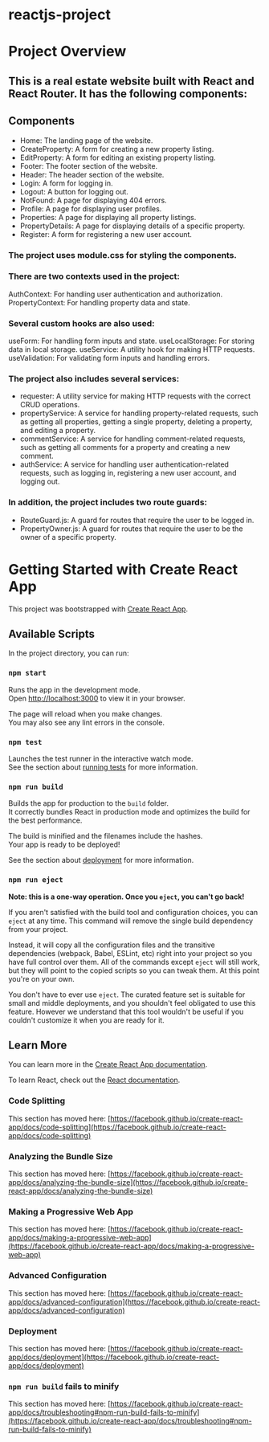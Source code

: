 # reactjs-project

# Project Overview
## This is a real estate website built with React and React Router. It has the following components:

## Components
- Home: The landing page of the website.
- CreateProperty: A form for creating a new property listing.
- EditProperty: A form for editing an existing property listing.
- Footer: The footer section of the website.
- Header: The header section of the website.
- Login: A form for logging in.
- Logout: A button for logging out.
- NotFound: A page for displaying 404 errors.
- Profile: A page for displaying user profiles.
- Properties: A page for displaying all property listings.
- PropertyDetails: A page for displaying details of a specific property.
- Register: A form for registering a new user account.

### The project uses module.css for styling the components.

### There are two contexts used in the project:

AuthContext: For handling user authentication and authorization.
PropertyContext: For handling property data and state.

### Several custom hooks are also used:

useForm: For handling form inputs and state.
useLocalStorage: For storing data in local storage.
useService: A utility hook for making HTTP requests.
useValidation: For validating form inputs and handling errors.

### The project also includes several services:

- requester: A utility service for making HTTP requests with the correct CRUD operations.
- propertyService: A service for handling property-related requests, such as getting all properties, getting a single property, deleting a property, and editing a property.
- commentService: A service for handling comment-related requests, such as getting all comments for a property and creating a new comment.
- authService: A service for handling user authentication-related requests, such as logging in, registering a new user account, and logging out.



### In addition, the project includes two route guards:

- RouteGuard.js: A guard for routes that require the user to be logged in.
- PropertyOwner.js: A guard for routes that require the user to be the owner of a specific property.

# Getting Started with Create React App

This project was bootstrapped with [Create React App](https://github.com/facebook/create-react-app).

## Available Scripts

In the project directory, you can run:

### `npm start`

Runs the app in the development mode.\
Open [http://localhost:3000](http://localhost:3000) to view it in your browser.

The page will reload when you make changes.\
You may also see any lint errors in the console.

### `npm test`

Launches the test runner in the interactive watch mode.\
See the section about [running tests](https://facebook.github.io/create-react-app/docs/running-tests) for more information.

### `npm run build`

Builds the app for production to the `build` folder.\
It correctly bundles React in production mode and optimizes the build for the best performance.

The build is minified and the filenames include the hashes.\
Your app is ready to be deployed!

See the section about [deployment](https://facebook.github.io/create-react-app/docs/deployment) for more information.

### `npm run eject`

**Note: this is a one-way operation. Once you `eject`, you can't go back!**

If you aren't satisfied with the build tool and configuration choices, you can `eject` at any time. This command will remove the single build dependency from your project.

Instead, it will copy all the configuration files and the transitive dependencies (webpack, Babel, ESLint, etc) right into your project so you have full control over them. All of the commands except `eject` will still work, but they will point to the copied scripts so you can tweak them. At this point you're on your own.

You don't have to ever use `eject`. The curated feature set is suitable for small and middle deployments, and you shouldn't feel obligated to use this feature. However we understand that this tool wouldn't be useful if you couldn't customize it when you are ready for it.

## Learn More

You can learn more in the [Create React App documentation](https://facebook.github.io/create-react-app/docs/getting-started).

To learn React, check out the [React documentation](https://reactjs.org/).

### Code Splitting

This section has moved here: [https://facebook.github.io/create-react-app/docs/code-splitting](https://facebook.github.io/create-react-app/docs/code-splitting)

### Analyzing the Bundle Size

This section has moved here: [https://facebook.github.io/create-react-app/docs/analyzing-the-bundle-size](https://facebook.github.io/create-react-app/docs/analyzing-the-bundle-size)

### Making a Progressive Web App

This section has moved here: [https://facebook.github.io/create-react-app/docs/making-a-progressive-web-app](https://facebook.github.io/create-react-app/docs/making-a-progressive-web-app)

### Advanced Configuration

This section has moved here: [https://facebook.github.io/create-react-app/docs/advanced-configuration](https://facebook.github.io/create-react-app/docs/advanced-configuration)

### Deployment

This section has moved here: [https://facebook.github.io/create-react-app/docs/deployment](https://facebook.github.io/create-react-app/docs/deployment)

### `npm run build` fails to minify

This section has moved here: [https://facebook.github.io/create-react-app/docs/troubleshooting#npm-run-build-fails-to-minify](https://facebook.github.io/create-react-app/docs/troubleshooting#npm-run-build-fails-to-minify)
